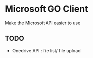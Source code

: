 # Microsoft GO Client

Make the Microsoft API easier to use

## TODO 

* Onedrive API : file list/ file upload